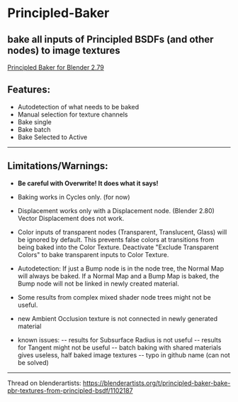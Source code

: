 # Principled-Baker


bake all inputs of Principled BSDFs (and other nodes) to image textures
---

[Principled Baker for Blender 2.79](https://github.com/danielenger/Principled-Baker_for_2-79)


Features:
--
- Autodetection of what needs to be baked
- Manual selection for texture channels
- Bake single
- Bake batch
- Bake Selected to Active

---
Limitations/Warnings:
--
- **Be careful with Overwrite! It does what it says!**

- Baking works in Cycles only. (for now)

- Displacement works only with a Displacement node. (Blender 2.80)
Vector Displacement does not work.

- Color inputs of transparent nodes (Transparent, Translucent, Glass) will be ignored by default.
This prevents false colors at transitions from being baked into the Color Texture.
Deactivate "Exclude Transparent Colors" to bake transparent inputs to Color Texture.

- Autodetection:
If just a Bump node is in the node tree, the Normal Map will always be baked.
If a Normal Map and a Bump Map is baked, the Bump node will not be linked in newly created material.

- Some results from complex mixed shader node trees might not be useful.

- new Ambient Occlusion texture is not connected in newly generated material

- known issues:
-- results for Subsurface Radius is not useful 
-- results for Tangent might not be useful
-- batch baking with shared materials gives useless, half baked image textures
-- typo in github name (can not be solved)


***
Thread on blenderartists:
https://blenderartists.org/t/principled-baker-bake-pbr-textures-from-principled-bsdf/1102187
